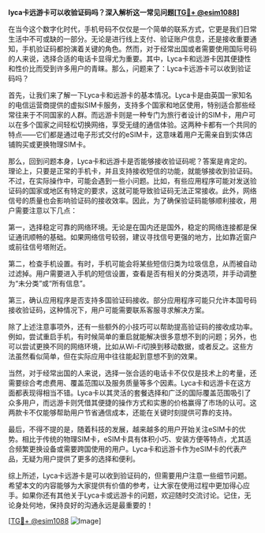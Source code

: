 **lyca卡远游卡可以收验证码吗？深入解析这一常见问题[[TG💪+ @esim1088](https://t.me/s/esim1088)]**

在当今这个数字化时代，手机号码不仅仅是一个简单的联系方式，它更是我们日常生活中不可或缺的一部分。无论是进行线上支付、验证账户信息，还是接收重要通知，手机验证码都扮演着关键的角色。然而，对于经常出国或者需要使用国际号码的人来说，选择合适的电话卡显得尤为重要。其中，Lyca卡和远游卡因其便捷性和性价比而受到许多用户的青睐。那么，问题来了：Lyca卡远游卡可以收到验证码吗？

首先，让我们来了解一下Lyca卡和远游卡的基本情况。Lyca卡是由英国一家知名的电信运营商提供的虚拟SIM卡服务，支持多个国家和地区使用，特别适合那些经常往来于不同国家的人群。而远游卡则是一种专门为旅行者设计的SIM卡，用户可以在多个国家之间轻松切换网络，享受无缝的通信体验。这两种卡都有一个共同的特点——它们都是通过电子形式交付的eSIM卡，这意味着用户无需亲自到实体店铺购买或更换物理SIM卡。

那么，回到问题本身，Lyca卡和远游卡是否能够接收验证码呢？答案是肯定的。理论上，只要是正常的手机卡，并且支持接收短信的功能，就能够接收到验证码。不过，在实际操作中，可能会遇到一些小问题。比如，有些应用程序可能对发送验证码的国家或地区有特定的要求，这就可能导致验证码无法正常接收。此外，网络信号的质量也会影响验证码的接收效率。因此，为了确保验证码能够顺利接收，用户需要注意以下几点：

第一，选择稳定可靠的网络环境。无论是在国内还是国外，稳定的网络连接都是保证通讯顺畅的基础。如果网络信号较弱，建议寻找信号更强的地方，比如靠近窗户或前往信号塔附近。

第二，检查手机设置。有时，手机可能会将某些短信归类为垃圾信息，从而被自动过滤掉。用户需要进入手机的短信设置，查看是否有相关的分类选项，并手动调整为“未分类”或“所有信息”。

第三，确认应用程序是否支持多国验证码接收。部分应用程序可能只允许本国号码接收验证码，这种情况下，用户可能需要联系客服寻求解决方案。

除了上述注意事项外，还有一些额外的小技巧可以帮助提高验证码的接收成功率。例如，尝试重启手机，有时候简单的重启就能解决很多意想不到的问题；另外，也可以尝试更换不同的网络环境，比如从Wi-Fi切换到移动数据，或者反之。这些方法虽然看似简单，但在实际应用中往往能起到意想不到的效果。

当然，对于经常出国的人来说，选择一张合适的电话卡不仅仅是技术上的考量，还需要综合考虑费用、覆盖范围以及服务质量等多个因素。Lyca卡和远游卡在这方面都表现得相当不错。Lyca卡以其灵活的套餐选择和广泛的国际覆盖范围吸引了众多用户，而远游卡则凭借其便捷的操作方式和实惠的价格赢得了市场的认可。这两款卡不仅能够帮助用户节省通信成本，还能在关键时刻提供可靠的支持。

最后，不得不提的是，随着科技的发展，越来越多的用户开始关注eSIM卡的优势。相比于传统的物理SIM卡，eSIM卡具有体积小巧、安装方便等特点，尤其适合频繁更换设备或需要跨国使用的用户。Lyca卡和远游卡作为eSIM卡的代表产品，无疑为用户提供了更多的选择和便利。

综上所述，Lyca卡远游卡是可以收到验证码的，但需要用户注意一些细节问题。希望本文的内容能够为大家提供有价值的参考，让大家在使用过程中更加得心应手。如果你还有其他关于Lyca卡或远游卡的问题，欢迎随时交流讨论。记住，无论身处何地，保持良好的沟通永远是最重要的！

[[TG💪+ @esim1088](https://t.me/s/esim1088) ![Image](https://i.postimg.cc/4NQfJmqS/Snipaste-2025-05-13-00-14-12.png)]